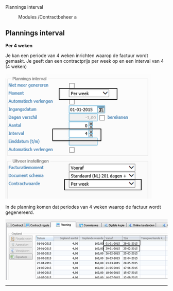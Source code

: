 <properties>
	<page>
		<title>Plannings interval</title>
		<description>Plannings interval</description>
	</page>
	<menu>
		<position>Modules /Contractbeheer</position>
		<title>Plannings interval</title>
		<sort>a</sort>
	</menu>
</properties>

## Plannings interval ##

**Per 4 weken**

Je kan een periode van 4 weken inrichten waarop de factuur wordt gemaakt. Je geeft dan een contractprijs per week op en een interval van 4 (4 weken)
 
![](images/1.png)

In de planning komen dat periodes van 4 weken waarop de factuur wordt gegenereerd.

![](images/2.png)

----------